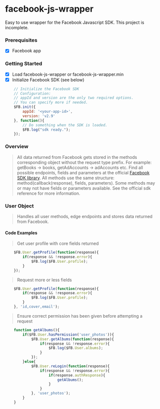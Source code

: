 # facebook-js-wrapper
Easy to use wrapper for the Facebook Javascript SDK.
This project is incomplete.

### Prerequisites

- [x] Facebook app

### Getting Started

- [x] Load facebook-js-wrapper or facebook-js-wrapper.min
- [x] Initialize Facebook SDK (see below)

```js
	// Initialize the Facebook SDK
	// Configuration:
	// appId and version are the only two required options.
	// You can specify more if needed.
	$FB.init({
		appId: '<your-app-id>',
		version: 'v2.9'
	}, function(){
		// Do something when the SDK is loaded.
		$FB.log("sdk ready.");
	});
```

### Overview

> All data returned from Facebook gets stored in the methods corresponding object without the request type prefix. For example: getBooks -> books, getAdAccounts -> adAccounts etc. Find all possible endpoints, fields and parameters at the official [Facebook SDK library](https://developers.facebook.com/docs/javascript). All methods use the same structure: method(callback(response), fields, parameters). Some methods may or may not have fields or parameters available. See the official sdk reference for more information.

### User Object
> Handles all user methods, edge endpoints and stores data returned from Facebook.

#### Code Examples

> Get user profile with core fields returned

```js
	$FB.User.getProfile(function(response){
		if(response && !response.error){
			$FB.log($FB.User.profile);
		}
	});
```

> Request more or less fields

```js
	$FB.User.getProfile(function(response){
		if(response && !response.error){
			$FB.log($FB.User.profile);
		}
	}, 'id,cover,email');
```

> Ensure correct permission has been given before attempting a request

```js
	function getAlbums(){
		if($FB.User.hasPermission('user_photos')){
			$FB.User.getAlbums(function(response){
				if(response && !response.error){
					$FB.log($FB.User.albums);
				}
			});
		}else{
			$FB.User.reLogin(function(response){
				if(response && !response.error){
					if(response.authResponse){
						getAlbums();
					}
				}
			}, 'user_photos');
		}
	}
```